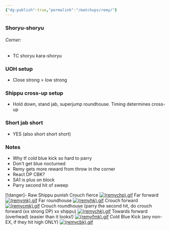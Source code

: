 ```yaml
---
{"dg-publish":true,"permalink":"/matchups/remy/"}
---
```


### Shoryu-shoryu
###### Corner:
- TC shoryu kara-shoryu 
### UOH setup
- Close strong > low strong
### Shippu cross-up setup
- Hold down, stand jab, superjump roundhouse. Timing determines cross-up
### Short jab short
- YES (also short short short)
### Notes
- Why tf cold blue kick so hard to parry
- Don't get blue nocturned
- Remy gets more reward from throw in the corner
- React DP CBK?
- SA1 is plus on block
- Parry second hit of sweep

[!danger]- Raw Shippu punish
Crouch fierce
[![(remychp).gif](https://wiki.supercombo.gg/images/9/9e/%28remychp%29.gif)](https://wiki.supercombo.gg/w/File:(remychp).gif)
Far forward
[![(remymk).gif](https://wiki.supercombo.gg/images/3/34/%28remymk%29.gif)](https://wiki.supercombo.gg/w/File:(remymk).gif)
Far roundhouse
[![(remyhk).gif](https://wiki.supercombo.gg/images/d/d9/%28remyhk%29.gif)](https://wiki.supercombo.gg/w/File:(remyhk).gif)
Crouch forward
[![(remycmk).gif](https://wiki.supercombo.gg/images/9/94/%28remycmk%29.gif)](https://wiki.supercombo.gg/w/File:(remycmk).gif)
Crouch roundhouse (parry the second hit, do crouch forward (xx strong DP) xx shippu)
[![(remychk).gif](https://wiki.supercombo.gg/images/4/47/%28remychk%29.gif)](https://wiki.supercombo.gg/w/File:(remychk).gif)
Towards forward (overhead) (easier than it looks!)
[![(remyfmk).gif](https://wiki.supercombo.gg/images/0/03/%28remyfmk%29.gif)](https://wiki.supercombo.gg/w/File:(remyfmk).gif)
Cold Blue Kick (any non-EX, if they hit high ONLY)
[![(remycbk).gif](https://wiki.supercombo.gg/images/7/7b/%28remycbk%29.gif)](https://wiki.supercombo.gg/w/File:(remycbk).gif)